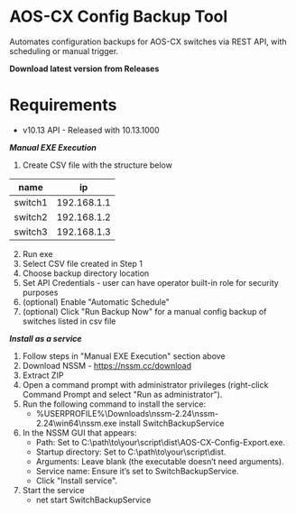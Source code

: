 # AOS-CX Config Backup Tool
Automates configuration backups for AOS-CX switches via REST API, with scheduling or manual trigger.

**Download latest version from Releases**

# Requirements
 - v10.13 API - Released with 10.13.1000

***Manual EXE Execution***
1. Create CSV file with the structure below

  | name    | ip           |
  |---------|--------------|
  | switch1 | 192.168.1.1  |
  | switch2 | 192.168.1.2  |
  | switch3 | 192.168.1.3  |

2. Run exe
3. Select CSV file created in Step 1
4. Choose backup directory location
5. Set API Credentials - user can have operator built-in role for security purposes
6. (optional) Enable "Automatic Schedule"
7. (optional) Click "Run Backup Now" for a manual config backup of switches listed in csv file

***Install as a service***
1. Follow steps in "Manual EXE Execution" section above
2. Download NSSM - https://nssm.cc/download
3. Extract ZIP
4. Open a command prompt with administrator privileges (right-click Command Prompt and select "Run as administrator").
5. Run the following command to install the service:
   - %USERPROFILE%\Downloads\nssm-2.24\nssm-2.24\win64\nssm.exe install SwitchBackupService
6. In the NSSM GUI that appears:
   - Path: Set to C:\path\to\your\script\dist\AOS-CX-Config-Export.exe.
   - Startup directory: Set to C:\path\to\your\script\dist.
   - Arguments: Leave blank (the executable doesn’t need arguments).
   - Service name: Ensure it’s set to SwitchBackupService.
   - Click "Install service".
8. Start the service
   - net start SwitchBackupService

